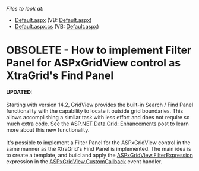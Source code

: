 <!-- default file list -->
*Files to look at*:

* [Default.aspx](./CS/WebSite/Default.aspx) (VB: [Default.aspx](./VB/WebSite/Default.aspx))
* [Default.aspx.cs](./CS/WebSite/Default.aspx.cs) (VB: [Default.aspx](./VB/WebSite/Default.aspx))
<!-- default file list end -->
# OBSOLETE - How to implement Filter Panel for ASPxGridView control as XtraGrid's Find Panel


<p><strong>UPDATED:<br /></strong><br />Starting with version 14.2, GridView provides the built-in Search / Find Panel functionality with the capability to locate it outside grid boundaries. This allows accomplishing a similar task with less effort and does not require so much extra code. See the <a href="https://community.devexpress.com/blogs/aspnet/archive/2014/11/19/asp-net-data-grid-enhancements-coming-soon-in-v14-2.aspx">ASP.NET Data Grid: Enhancements</a> post to learn more about this new functionality.<br /><br />It's possible to implement a Filter Panel for the ASPxGridView control in the same manner as the XtraGrid's Find Panel is implemented. The main idea is to create a template, and build and apply the <a href="http://documentation.devexpress.com/#AspNet/DevExpressWebASPxGridViewASPxGridView_FilterExpressiontopic">ASPxGridView.FilterExpression</a> expression in the <a href="http://documentation.devexpress.com/#AspNet/DevExpressWebASPxGridViewASPxGridView_CustomCallbacktopic">ASPxGridView.CustomCallback</a> event handler.</p>

<br/>


